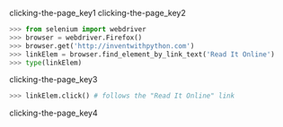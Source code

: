 clicking-the-page_key1
clicking-the-page_key2


```python
>>> from selenium import webdriver
>>> browser = webdriver.Firefox()
>>> browser.get('http://inventwithpython.com')
>>> linkElem = browser.find_element_by_link_text('Read It Online')
>>> type(linkElem)
```
clicking-the-page_key3
```python
>>> linkElem.click() # follows the "Read It Online" link
```
clicking-the-page_key4
